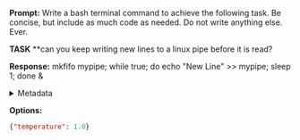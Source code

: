 **Prompt:**
Write a bash terminal command to achieve the following task.
Be concise, but include as much code as needed. Do not write anything else. Ever.

**TASK**
**can you keep writing new lines to a linux pipe before it is read?


**Response:**
mkfifo mypipe; while true; do echo "New Line" >> mypipe; sleep 1; done &

<details><summary>Metadata</summary>

- Duration: 1472 ms
- Datetime: 2024-01-09T10:52:41.578870
- Model: gpt-4-1106-preview

</details>

**Options:**
```json
{"temperature": 1.0}
```

